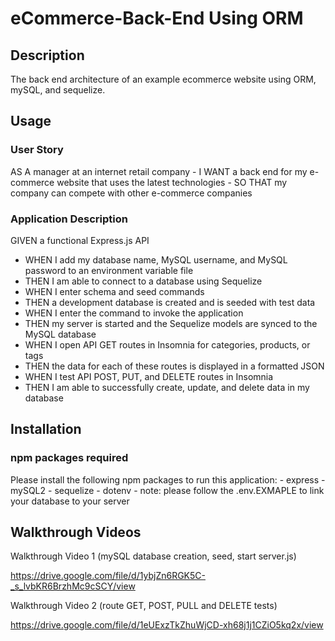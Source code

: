 # eCommerce-Back-End Using ORM

## Description 
The back end architecture of an example ecommerce website using ORM, mySQL, and sequelize.
## Usage 

<h3>User Story</h3>
AS A manager at an internet retail company
 - I WANT a back end for my e-commerce website that uses the latest technologies
 - SO THAT my company can compete with other e-commerce companies

<h3> Application Description </h3>

GIVEN a functional Express.js API
 - WHEN I add my database name, MySQL username, and MySQL password to an environment variable file
 - THEN I am able to connect to a database using Sequelize
 - WHEN I enter schema and seed commands
 - THEN a development database is created and is seeded with test data
 - WHEN I enter the command to invoke the application
 - THEN my server is started and the Sequelize models are synced to the MySQL database
 - WHEN I open API GET routes in Insomnia for categories, products, or tags
 - THEN the data for each of these routes is displayed in a formatted JSON
 - WHEN I test API POST, PUT, and DELETE routes in Insomnia
 - THEN I am able to successfully create, update, and delete data in my database

## Installation

<h3> npm packages required </h3>
Please install the following npm packages to run this application: 
 - express
 - mySQL2
 - sequelize 
 - dotenv
 - note: please follow the .env.EXMAPLE to link your database to your server

## Walkthrough Videos

Walkthrough Video 1 (mySQL database creation, seed, start server.js)

https://drive.google.com/file/d/1ybjZn6RGK5C-_s_lvbKR6BrzhMc9cSCY/view

Walkthrough Video 2 (route GET, POST, PULL and DELETE tests)

https://drive.google.com/file/d/1eUExzTkZhuWjCD-xh68j1j1CZiO5kq2x/view
